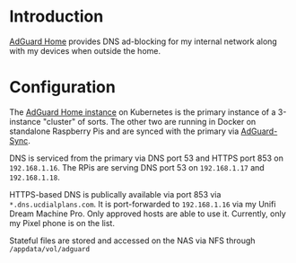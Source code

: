 # Introduction
[AdGuard Home](https://github.com/AdguardTeam/AdGuardHome) provides DNS ad-blocking for my internal network along with my devices when outside the home.

# Configuration
The [AdGuard Home instance](/manifests/apps/adguard) on Kubernetes is the primary instance of a 3-instance "cluster" of sorts. The other two are running in Docker on standalone Raspberry Pis and are synced with the primary via [AdGuard-Sync](https://github.com/bakito/adguardhome-sync).

DNS is serviced from the primary via DNS port 53 and HTTPS port 853 on `192.168.1.16`. The RPis are serving DNS port 53 on `192.168.1.17` and `192.168.1.18`. 

HTTPS-based DNS is publically available via port 853 via `*.dns.ucdialplans.com`.  It is port-forwarded to `192.168.1.16` via my Unifi Dream Machine Pro. Only approved hosts are able to use it. Currently, only my Pixel phone is on the list.

Stateful files are stored and accessed on the NAS via NFS through `/appdata/vol/adguard`